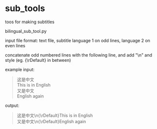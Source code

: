 # sub_tools
toos for making subtitles


bilingual_sub_tool.py
  
  input file format: text file, subtitle language 1 on odd lines, language 2 on even lines
  
  concatenate odd numbered lines with the following line, and add "\n" and style (eg. {\rDefault} in between)
  
  example input:
  
  >这是中文  
  >This is in English  
  >又是中文  
  >English again
  
  output:
  >这是中文\n{\rDefault}This is in English  
  >又是中文\n{\rDefault}English again
  
